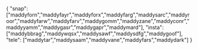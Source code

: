 {
  "snap":  ["maddyforn","maddyfayr","maddyforx","maddyfarg","maddysarc","maddyroor","maddyfarw","maddyfarv","maddygomm","maddyzane","maddyconr","maddyyamm","maddygasr","maddygapr","maddymard"],
  "insta": ["maddybbrag","maddywqsx","maddysawf","maddysdfg","maddygoof"],
  "tele":  ["maddytar","maddysaam","maddyvane","maddyfars","maddydark"]
}
